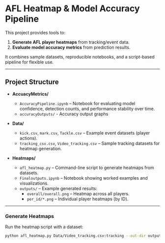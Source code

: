 # AFL Heatmap & Model Accuracy Pipeline

This project provides tools to:
1. **Generate AFL player heatmaps** from tracking/event data.
2. **Evaluate model accuracy metrics** from prediction results.

It combines sample datasets, reproducible notebooks, and a script-based pipeline for flexible use.

---

## Project Structure

- **AccuacyMetrics/**
  - `AccuracyPipeline.ipynb` – Notebook for evaluating model confidence, detection counts, and performance stability over time.
  - `accuracyOutputs/` - Accuracy output graphs

- **Data/**
  - `kick.csv`, `mark.csv`, `Tackle.csv` – Example event datasets (player actions).
  - `tracking_csv.csv`, `Video_tracking.csv` – Sample tracking datasets for heatmap generation.

- **Heatmaps/**
  - `afl_heatmap.py` – Command-line script to generate heatmaps from datasets.
  - `Finaloutputs.ipynb` – Notebook showing worked examples and visualizations.
  - `outputs/` – Example generated results:
    - `overall/overall.png` – Heatmap across all players.
    - `per_id/*.png` – Individual player heatmaps (by ID).

---

### Generate Heatmaps
Run the heatmap script with a dataset:

```bash
python afl_heatmap.py Data/Video_tracking.csv:tracking --out-dir outputs --sigma 2.0
